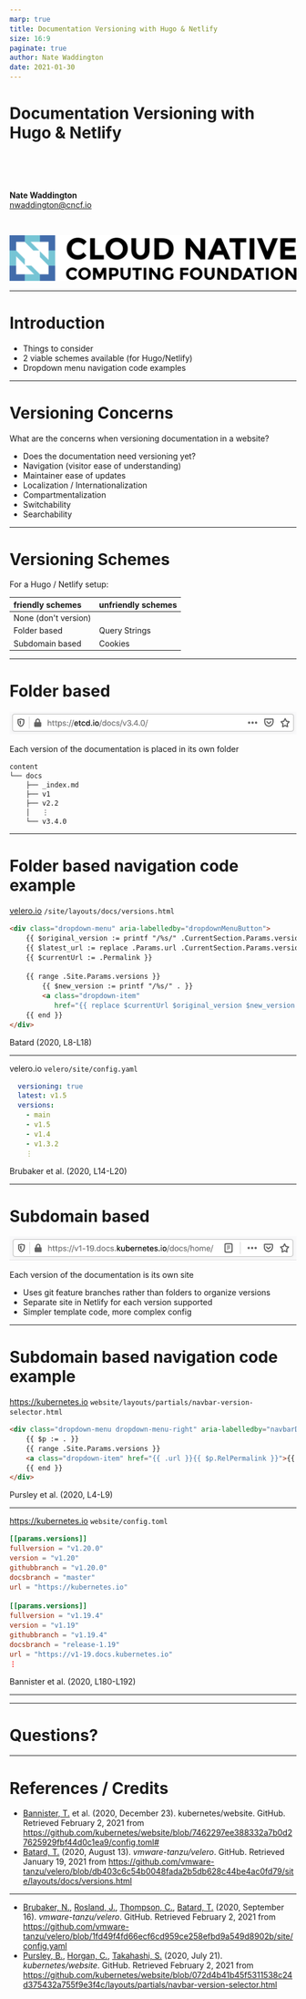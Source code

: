```yaml
---
marp: true
title: Documentation Versioning with Hugo & Netlify
size: 16:9
paginate: true
author: Nate Waddington
date: 2021-01-30
---
```


<!-- _paginate: false -->
# <!-- fit --> Documentation Versioning with Hugo & Netlify

<br />
<br />
<br />

__Nate Waddington__  
nwaddington@cncf.io

<br />

![width:300](../assets/cncf-color.png)

---

<!-- three if you consider not versioning -->
<!-- trade offs -->

# Introduction

- Things to consider
- 2 viable schemes available (for Hugo/Netlify)
- Dropdown menu navigation code examples

---

<!-- Maintainer: how hard is it to update when it's time to cut a new version? -->
<!-- Compartmentalization: Does all of the site need to be versioned? -->
<!-- How do we avoid versioning the entire site if only Documentation versions are the goal? -->
<!-- Switchability: How easy is it to change versioning schemes -->
<!-- Searchability: Does the duplication of pages affect search results? -->

# Versioning Concerns

What are the concerns when versioning documentation in a website?
- Does the documentation need versioning yet? 
- Navigation (visitor ease of understanding)
- Maintainer ease of updates
- Localization / Internationalization
- Compartmentalization
- Switchability
- Searchability

---

<!-- Because Hugo is a static site generator, and -->
<!-- Netlify abstracts a lot of the server away -->
<!-- Query Strings and Cookies don't really work for a Hugo / Netlify site -->

# Versioning Schemes

For a Hugo / Netlify setup:

| friendly schemes     | unfriendly schemes |
| :---                 | :---               |
| None (don't version) |                    |
| Folder based         | Query Strings      |
| Subdomain based      | Cookies            |

---

<!-- Scores high on: - Maintainer ease of updates - Compartmentalization -->
<!-- This is probably the easiest way to start versioning. -->
<!-- Scores low on: - Localization / Internationalization -->

# Folder based

![Folder based](../assets/folder-based-etcd.png)

Each version of the documentation is placed in its own folder

```
content
└── docs
    ├── _index.md
    ├── v1
    ├── v2.2
    │   ⋮
    └── v3.4.0
```

---

<!--
One of the things that make this a good example is how Batard (2020, L8-L18)
manages the navigation in the `/site/layouts/docs/versions.html` file,
particularly the use of the `replace` function to ensure that when the links in
the dropdown menu are built, the versioned links reflect the currently loaded
page:
-->

# Folder based navigation code example

[velero.io](https://velero.io/) `/site/layouts/docs/versions.html`
```html
<div class="dropdown-menu" aria-labelledby="dropdownMenuButton">
    {{ $original_version := printf "/%s/" .CurrentSection.Params.version }}
    {{ $latest_url := replace .Params.url .CurrentSection.Params.version .Site.Params.latest | relURL }}
    {{ $currentUrl := .Permalink }}

    {{ range .Site.Params.versions }}
        {{ $new_version := printf "/%s/" . }}
        <a class="dropdown-item"
           href="{{ replace $currentUrl $original_version $new_version | relURL }}">{{ . }}</a>
    {{ end }}
</div>
```
Batard (2020, L8-L18)

---

velero.io `velero/site/config.yaml`
```yaml
  versioning: true
  latest: v1.5
  versions:
    - main
    - v1.5
    - v1.4
    - v1.3.2
    ⋮
```
Brubaker et al. (2020, L14-L20)

---

<!--  Scores high on: - Localization / Internationalization -->
<!-- Scores low on: - Compartmentalization -->

# Subdomain based

<!-- The subdomain scheme uses some simpler template code to generate links, only having to update the `.url`, but the Hugo config file is made more complex. -->

![Subdomain based](../assets/subdomain-based-k8s.png)

Each version of the documentation is its own site
- Uses git feature branches rather than folders to organize versions
- Separate site in Netlify for each version supported
- Simpler template code, more complex config 

---

# <!-- fit --> Subdomain based navigation code example

https://kubernetes.io `website/layouts/partials/navbar-version-selector.html`

```html
<div class="dropdown-menu dropdown-menu-right" aria-labelledby="navbarDropdownMenuLink">
	{{ $p := . }}
	{{ range .Site.Params.versions }}
	<a class="dropdown-item" href="{{ .url }}{{ $p.RelPermalink }}">{{ .version }}</a>
	{{ end }}
</div>
```

Pursley et al. (2020, L4-L9)

---

https://kubernetes.io `website/config.toml` 
```toml
[[params.versions]]
fullversion = "v1.20.0"
version = "v1.20"
githubbranch = "v1.20.0"
docsbranch = "master"
url = "https://kubernetes.io"

[[params.versions]]
fullversion = "v1.19.4"
version = "v1.19"
githubbranch = "v1.19.4"
docsbranch = "release-1.19"
url = "https://v1-19.docs.kubernetes.io"
⋮
```
Bannister et al. (2020, L180-L192)

---



---

<!-- _paginate: false -->
# Questions?

---

# References / Credits

- [Bannister, T.](https://github.com/sftim) et al. (2020, December 23). kubernetes/website. GitHub. Retrieved February 2, 2021 from https://github.com/kubernetes/website/blob/7462297ee388332a7b0d27625929fbf44d0c1ea9/config.toml#
- [Batard, T.](https://github.com/tbatard) (2020, August 13). _vmware-tanzu/velero_. GitHub. Retrieved January 19, 2021 from https://github.com/vmware-tanzu/velero/blob/db403c6c54b0048fada2b5db628c44be4ac0fd79/site/layouts/docs/versions.html

---

- [Brubaker, N.](https://github.com/nrb), [Rosland, J.](https://github.com/jonasrosland), [Thompson, C.](https://github.com/carlisia), [Batard, T.](https://github.com/tbatard) (2020, September 16). _vmware-tanzu/velero_. GitHub. Retrieved February 2, 2021 from https://github.com/vmware-tanzu/velero/blob/1fd49f4fd66ecf6cd959ce258efbd9a549d8902b/site/config.yaml
- [Pursley, B.](https://github.com/brianpursley), [Horgan, C.](https://github.com/celestehorgan), [Takahashi, S.](https://github.com/shuuj3) (2020, July 21). _kubernetes/website_. GitHub. Retrieved February 2, 2021 from https://github.com/kubernetes/website/blob/072d4b41b45f5311538c24d375432a755f9e3f4c/layouts/partials/navbar-version-selector.html

